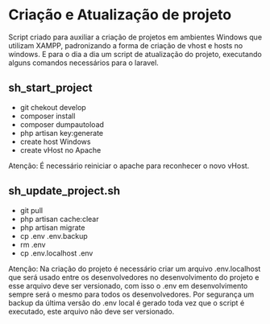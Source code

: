 # Criação e Atualização de projeto
Script criado para auxiliar a criação de projetos em ambientes Windows que utilizam XAMPP, padronizando a forma de criação de vhost e hosts no windows.
E para o dia a dia um script de atualização do projeto, executando alguns comandos necessários para o laravel.

## sh_start_project
- git chekout develop
- composer install
- composer dumpautoload
- php artisan key:generate
- create host Windows
- create vHost no Apache

Atenção: É necessário reiniciar o apache para reconhecer o novo vHost.

## sh_update_project.sh
- git pull
- php artisan cache:clear
- php artisan migrate
- cp .env .env.backup
- rm .env
- cp .env.localhost .env

Atenção: Na criação do projeto é necessário criar um arquivo .env.localhost que será usado entre os desenvolvedores no desenvolvimento do projeto e esse arquivo deve ser versionado, com isso o .env em desenvolvimento sempre será o mesmo para todos os desenvolvedores. Por segurança um backup da última versão do .env local é gerado toda vez que o script é executado, este arquivo não deve ser versionado.
